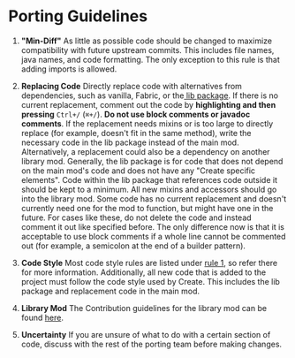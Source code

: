 # Porting Guidelines

1. <span id="mindiff">**"Min-Diff"**</span>
   As little as possible code should be changed to maximize compatibility with future upstream commits. This includes file names, java names, and code formatting. The only exception to this rule is that adding imports is allowed.


2. **Replacing Code**
   Directly replace code with alternatives from dependencies, such as vanilla, Fabric, or the[ lib package](../src/main/java/com/simibubi/create/lib). If there is no current replacement, comment out the code by **highlighting and then pressing** `Ctrl+/` (`⌘+/`). **Do not use block comments or javadoc comments**.
   If the replacement needs mixins or is too large to directly replace (for example, doesn't fit in the same method), write the necessary code in the lib package instead of the main mod. Alternatively, a replacement could also be a dependency on another library mod.
   Generally, the lib package is for code that does not depend on the main mod's code and does not have any "Create specific elements". Code within the lib package that references code outside it should be kept to a minimum. All new mixins and accessors should go into the library mod.
   Some code has no current replacement and doesn't currently need one for the mod to function, but might have one in the future. For cases like these, do not delete the code and instead comment it out like specified before. The only difference now is that it is acceptable to use block comments if a whole line cannot be commented out (for example, a semicolon at the end of a builder pattern).


3. **Code Style**
   Most code style rules are listed under [rule 1](#mindiff), so refer there for more information. Additionally, all new code that is added to the project must follow the code style used by Create. This includes the lib package and replacement code in the main mod.


4. **Library Mod**
   The Contribution guidelines for the library mod can be found [here](../src/main/java/com/simibubi/create/lib/CONTRIBUTING.md).


5. **Uncertainty**
   If you are unsure of what to do with a certain section of code, discuss with the rest of the porting team before making changes.
